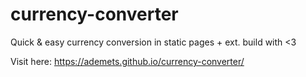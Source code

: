 # currency-converter
Quick &amp; easy currency conversion in static pages + ext. build with &lt;3

Visit here: https://ademets.github.io/currency-converter/
